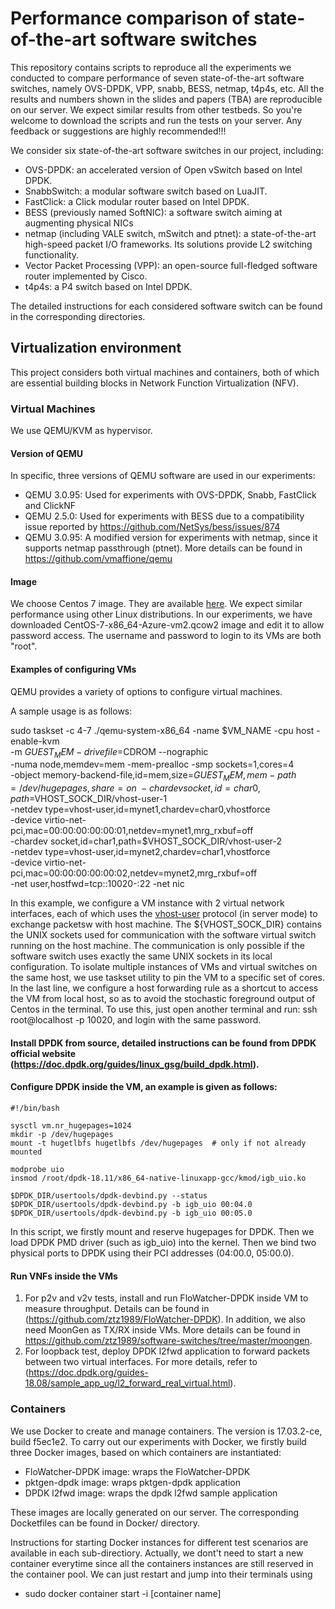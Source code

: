 # Performance comparison of state-of-the-art software switches
This repository contains scripts to reproduce all the experiments we conducted to compare performance of seven state-of-the-art software switches, namely OVS-DPDK, VPP, snabb, BESS, netmap, t4p4s, etc. All the results and numbers shown in the slides and papers (TBA) are reproducible on our server. We expect similar results from other testbeds. So you're welcome to download the scripts and run the tests on your server. Any feedback or suggestions are highly recommended!!!

We consider six state-of-the-art software switches in our project, including:
* OVS-DPDK: an accelerated version of Open vSwitch based on Intel DPDK.
* SnabbSwitch: a modular software switch based on LuaJIT.
* FastClick: a Click modular router based on Intel DPDK.
* BESS (previously named SoftNIC): a software switch aiming at augmenting physical NICs
* netmap (including VALE switch, mSwitch and ptnet): a state-of-the-art high-speed packet I/O frameworks. Its solutions provide L2 switching functionality.
* Vector Packet Processing (VPP): an open-source full-fledged software router implemented by Cisco.
* t4p4s: a P4 switch based on Intel DPDK.

The detailed instructions for each considered software switch can be found in the corresponding directories.

## Virtualization environment
This project considers both virtual machines and containers, both of which are essential building blocks in Network Function Virtualization (NFV).

### Virtual Machines
We use QEMU/KVM as hypervisor. 

#### Version of QEMU
In specific, three versions of QEMU software are used in our experiments:

* QEMU 3.0.95: Used for experiments with OVS-DPDK, Snabb, FastClick and ClickNF
* QEMU 2.5.0: Used for experiments with BESS due to a compatibility issue reported by https://github.com/NetSys/bess/issues/874
* QEMU 3.0.95: A modified version for experiments with netmap, since it supports netmap passthrough (ptnet). More details can be found in https://github.com/vmaffione/qemu

#### Image
We choose Centos 7 image. They are available [here](https://cloud.centos.org/centos/7/images/). We expect similar performance using other Linux distributions. In our experiments, we have downloaded CentOS-7-x86_64-Azure-vm2.qcow2 image and edit it to allow password access. The username and password to login to its VMs are both "root".

#### Examples of configuring VMs
QEMU provides a variety of options to configure virtual machines. 

A sample usage is as follows:

sudo taskset -c 4-7 ./qemu-system-x86_64 -name $VM_NAME -cpu host -enable-kvm \
  -m $GUEST_MEM -drive file=$CDROM --nographic \
  -numa node,memdev=mem -mem-prealloc -smp sockets=1,cores=4 \
  -object memory-backend-file,id=mem,size=$GUEST_MEM,mem-path=/dev/hugepages,share=on \
  -chardev socket,id=char0,path=$VHOST_SOCK_DIR/vhost-user-1 \
  -netdev type=vhost-user,id=mynet1,chardev=char0,vhostforce \
  -device virtio-net-pci,mac=00:00:00:00:00:01,netdev=mynet1,mrg_rxbuf=off \
  -chardev socket,id=char1,path=$VHOST_SOCK_DIR/vhost-user-2 \
  -netdev type=vhost-user,id=mynet2,chardev=char1,vhostforce \
  -device virtio-net-pci,mac=00:00:00:00:00:02,netdev=mynet2,mrg_rxbuf=off \
  -net user,hostfwd=tcp::10020-:22 -net nic

In this example, we configure a VM instance with 2 virtual network interfaces, each of which uses the [vhost-user](https://access.redhat.com/solutions/3394851) protocol (in server mode) to exchange packetsw with host machine. The ${VHOST_SOCK_DIR} contains the UNIX sockets used for communication with the software virtual switch running on the host machine. The communication is only possible if the software switch uses exactly the same UNIX sockets in its local configuration. To isolate multiple instances of VMs and virtual switches on the same host, we use taskset utility to pin the VM to a specific set of cores. 
In the last line, we configure a host forwarding rule as a shortcut to access the VM from local host, so as to avoid the stochastic foreground output of Centos in the terminal. To use this, just open another terminal and run: ssh root@localhost -p 10020, and login with the same password.

#### Install DPDK from source, detailed instructions can be found from DPDK official website (https://doc.dpdk.org/guides/linux_gsg/build_dpdk.html).

#### Configure DPDK inside the VM, an example is given as follows:
```
#!/bin/bash

sysctl vm.nr_hugepages=1024
mkdir -p /dev/hugepages
mount -t hugetlbfs hugetlbfs /dev/hugepages  # only if not already mounted

modprobe uio
insmod /root/dpdk-18.11/x86_64-native-linuxapp-gcc/kmod/igb_uio.ko

$DPDK_DIR/usertools/dpdk-devbind.py --status
$DPDK_DIR/usertools/dpdk-devbind.py -b igb_uio 00:04.0 
$DPDK_DIR/usertools/dpdk-devbind.py -b igb_uio 00:05.0
```
In this script, we firstly mount and reserve hugepages for DPDK. Then we load DPDK PMD driver (such as igb_uio) into the kernel. Then we bind two physical ports to DPDK using their PCI addresses (04:00.0, 05:00.0).

#### Run VNFs inside the VMs
1. For p2v and v2v tests, install and run FloWatcher-DPDK inside VM to measure throughput. Details can be found in (https://github.com/ztz1989/FloWatcher-DPDK). In addition, we also need MoonGen as TX/RX inside VMs. More details can be found in https://github.com/ztz1989/software-switches/tree/master/moongen.
2. For loopback test, deploy DPDK l2fwd application to forward packets between two virtual interfaces. For more details, refer to (https://doc.dpdk.org/guides-18.08/sample_app_ug/l2_forward_real_virtual.html).

### Containers
We use Docker to create and manage containers. The version is 17.03.2-ce, build f5ec1e2. To carry out our experiments with Docker, we firstly build three Docker images, based on which containers are instantiated:

* FloWatcher-DPDK image: wraps the FloWatcher-DPDK 
* pktgen-dpdk image: wraps pktgen-dpdk application
* DPDK l2fwd image: wraps the dpdk l2fwd sample application

These images are locally generated on our server. The corresponding Docketfiles can be found in Docker/ directory. 

Instructions for starting Docker instances for different test scenarios are available in each sub-directiory. Actually, we dont't need to start a new container everytime since all the containers instances are still reserved in the container pool. We can just restart and jump into their terminals using
  * sudo docker container start -i [container name]
